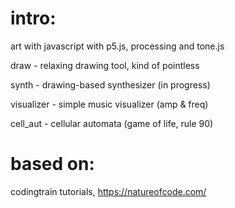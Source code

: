 # intro:

art with javascript with p5.js, processing and tone.js

draw - relaxing drawing tool, kind of pointless

synth - drawing-based synthesizer (in progress)

visualizer - simple music visualizer (amp & freq)

cell_aut - cellular automata (game of life, rule 90)

# based on:

codingtrain tutorials, https://natureofcode.com/
